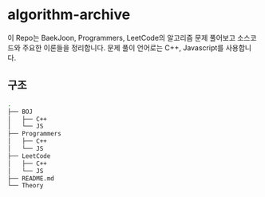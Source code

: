 # algorithm-archive

이 Repo는 BaekJoon, Programmers, LeetCode의 알고리즘 문제 풀어보고 소스코드와 주요한 이론들을 정리합니다. 문제 풀이 언어로는 C++, Javascript를 사용합니다.

## 구조

```bash
.
├── BOJ
│   ├── C++
│   └── JS
├── Programmers
│   ├── C++
│   └── JS
├── LeetCode
│   ├── C++
│   └── JS
├── README.md
└── Theory
```
